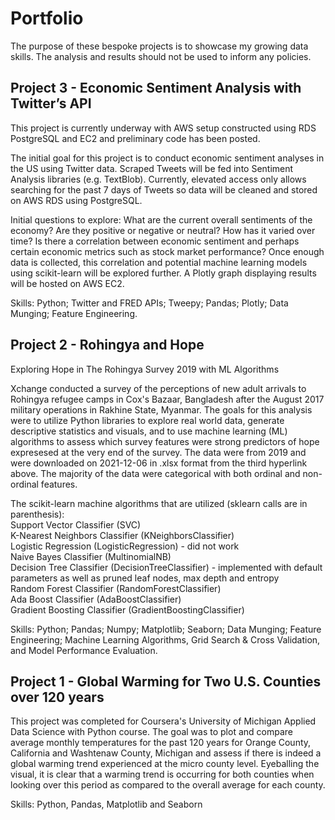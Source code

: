 # Portfolio
The purpose of these bespoke projects is to showcase my growing data skills.  The analysis and results should not be used to inform any policies.

## Project 3 - Economic Sentiment Analysis with Twitter’s API

This project is currently underway with AWS setup constructed using RDS PostgreSQL and EC2 and preliminary code has been posted.

The initial goal for this project is to conduct economic sentiment analyses in the US using Twitter data. Scraped Tweets will be fed into Sentiment Analysis libraries (e.g. TextBlob). Currently, elevated access only allows searching for the past 7 days of Tweets so data will be cleaned and stored on AWS RDS using PostgreSQL.

Initial questions to explore: What are the current overall sentiments of the economy? Are they positive or negative or neutral? How has it varied over time? Is there a correlation between economic sentiment and perhaps certain economic metrics such as stock market performance?  Once enough data is collected, this correlation and potential machine learning models using scikit-learn will be explored further.  A Plotly graph displaying results will be hosted on AWS EC2.

Skills: Python; Twitter and FRED APIs; Tweepy; Pandas; Plotly; Data Munging; Feature Engineering.

## Project 2 - Rohingya and Hope

Exploring Hope in The Rohingya Survey 2019 with ML Algorithms

Xchange conducted a survey of the perceptions of new adult arrivals to Rohingya refugee camps in Cox's Bazaar, Bangladesh after the August 2017 military operations in Rakhine State, Myanmar. The goals for this analysis were to utilize Python libraries to explore real world data, generate descriptive statistics and visuals, and to use machine learning (ML) algorithms to assess which survey features were strong predictors of hope expresesed at the very end of the survey. The data were from 2019 and were downloaded on 2021-12-06 in .xlsx format from the third hyperlink above. The majority of the data were categorical with both ordinal and non-ordinal features.

The scikit-learn machine algorithms that are utilized (sklearn calls are in parenthesis): <br/>Support Vector Classifier (SVC) <br/>K-Nearest Neighbors Classifier (KNeighborsClassifier) <br/>Logistic Regression (LogisticRegression) - did not work <br/>Naive Bayes Classifier (MultinomialNB) <br/>Decision Tree Classifier (DecisionTreeClassifier) - implemented with default parameters as well as pruned leaf nodes, max depth and entropy <br/>Random Forest Classifier (RandomForestClassifier) <br/>Ada Boost Classifier (AdaBoostClassifier) <br/>Gradient Boosting Classifier (GradientBoostingClassifier)

Skills: Python; Pandas; Numpy; Matplotlib; Seaborn; Data Munging; Feature Engineering; Machine Learning Algorithms, Grid Search & Cross Validation, and Model Performance Evaluation.

## Project 1 - Global Warming for Two U.S. Counties over 120 years

This project was completed for Coursera's University of Michigan Applied Data Science with Python course. The goal was to plot and compare average monthly temperatures for the past 120 years for Orange County, California and Washtenaw County, Michigan and assess if there is indeed a global warming trend experienced at the micro county level. Eyeballing the visual, it is clear that a warming trend is occurring for both counties when looking over this period as compared to the overall average for each county.

Skills: Python, Pandas, Matplotlib and Seaborn
